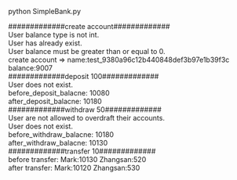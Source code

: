 python SimpleBank.py

#############create account#############   
User balance type is not int.   
User has already exist.   
User balance must be greater than or equal to 0.   
create account => name:test_9380a96c12b440848def3b97e1b39f3c   balance:9007   
#############deposit 100#############   
User does not exist.   
before_deposit_balacne: 10080   
after_deposit_balacne: 10180  
#############withdraw 50#############  
User are not allowed to overdraft their accounts.  
User does not exist.  
before_withdraw_balacne: 10180  
after_withdraw_balacne: 10130  
#############transfer 10#############  
before transfer: Mark:10130   Zhangsan:520  
after transfer: Mark:10120   Zhangsan:530  
